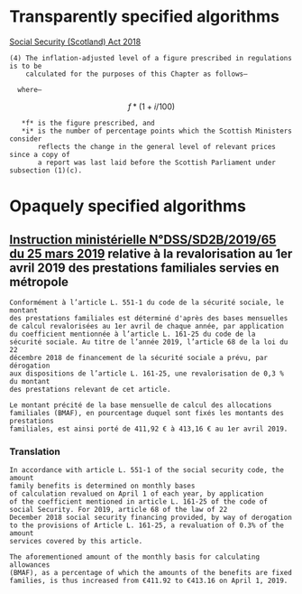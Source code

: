 # Transparently specified algorithms

[Social Security (Scotland) Act 2018](https://www.legislation.gov.uk/asp/2018/9/section/77/enacted)

```
(4) The inflation-adjusted level of a figure prescribed in regulations is to be
    calculated for the purposes of this Chapter as follows—

  where—
```

$$
f * (1 + i/100)
$$

```
   *f* is the figure prescribed, and
   *i* is the number of percentage points which the Scottish Ministers consider
       reflects the change in the general level of relevant prices since a copy of
       a report was last laid before the Scottish Parliament under subsection (1)(c).
```

# Opaquely specified algorithms

## [Instruction ministérielle N°DSS/SD2B/2019/65 du 25 mars 2019](https://sante.gouv.fr/fichiers/bo/2019/19-04/ste_20190004_0000_0068.pdf) relative à la revalorisation au 1er avril 2019 des prestations familiales servies en métropole

```
Conformément à l’article L. 551-1 du code de la sécurité sociale, le montant
des prestations familiales est déterminé d'après des bases mensuelles
de calcul revalorisées au 1er avril de chaque année, par application
du coefficient mentionnée à l’article L. 161-25 du code de la
sécurité sociale. Au titre de l’année 2019, l’article 68 de la loi du 22
décembre 2018 de financement de la sécurité sociale a prévu, par dérogation
aux dispositions de l’article L. 161-25, une revalorisation de 0,3 % du montant
des prestations relevant de cet article.

Le montant précité de la base mensuelle de calcul des allocations
familiales (BMAF), en pourcentage duquel sont fixés les montants des prestations
familiales, est ainsi porté de 411,92 € à 413,16 € au 1er avril 2019.
```

### Translation

```
In accordance with article L. 551-1 of the social security code, the amount
family benefits is determined on monthly bases
of calculation revalued on April 1 of each year, by application
of the coefficient mentioned in article L. 161-25 of the code of
social Security. For 2019, article 68 of the law of 22
December 2018 social security financing provided, by way of derogation
to the provisions of Article L. 161-25, a revaluation of 0.3% of the amount
services covered by this article.

The aforementioned amount of the monthly basis for calculating allowances
(BMAF), as a percentage of which the amounts of the benefits are fixed
families, is thus increased from €411.92 to €413.16 on April 1, 2019.
```
